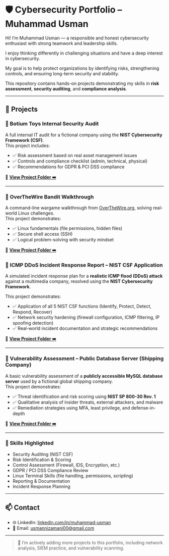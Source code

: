 # 🛡️ Cybersecurity Portfolio – Muhammad Usman

Hi! I’m Muhammad Usman — a responsible and honest cybersecurity enthusiast with strong teamwork and leadership skills.

I enjoy thinking differently in challenging situations and have a deep interest in cybersecurity.

My goal is to help protect organizations by identifying risks, strengthening controls, and ensuring long-term security and stability.

This repository contains hands-on projects demonstrating my skills in **risk assessment**, **security auditing**, and **compliance analysis**.

---

## 🔐 Projects

### 📄 Botium Toys Internal Security Audit

A full internal IT audit for a fictional company using the **NIST Cybersecurity Framework (CSF)**.  
This project includes:

- ✅ Risk assessment based on real asset management issues  
- ✅ Controls and compliance checklist (admin, technical, physical)  
- ✅ Recommendations for GDPR & PCI DSS compliance  

🔗 [**View Project Folder ➡️**](./Botium_Toys_IT_Audit)

---

### 🧪 OverTheWire Bandit Walkthrough

A command-line wargame walkthrough from [OverTheWire.org](https://overthewire.org/wargames/bandit/), solving real-world Linux challenges.  
This project demonstrates:

- ✅ Linux fundamentals (file permissions, hidden files)  
- ✅ Secure shell access (SSH)  
- ✅ Logical problem-solving with security mindset  

🔗 [**View Project Folder ➡️**](./overthewire-bandit)


### 🚨 ICMP DDoS Incident Response Report – NIST CSF Application

A simulated incident response plan for a **realistic ICMP flood (DDoS) attack** against a multimedia company, resolved using the **NIST Cybersecurity Framework**.

This project demonstrates:

- ✅ Application of all 5 NIST CSF functions (Identify, Protect, Detect, Respond, Recover)  
- ✅ Network security hardening (firewall configuration, ICMP filtering, IP spoofing detection)  
- ✅ Real-world incident documentation and strategic recommendations  

🔗 [**View Project Folder ➡️**](./ICMP_DDoS_NIST_Report)

---

### 🧱 Vulnerability Assessment – Public Database Server (Shipping Company)

A basic vulnerability assessment of a **publicly accessible MySQL database server** used by a fictional global shipping company.  
This project demonstrates:

- ✅ Threat identification and risk scoring using **NIST SP 800-30 Rev. 1**  
- ✅ Qualitative analysis of insider threats, external attackers, and malware  
- ✅ Remediation strategies using MFA, least privilege, and defense-in-depth  

🔗 [**View Project Folder ➡️**](./vulnerability-assessment-shipping-db)

---

### 🧠 Skills Highlighted

- Security Auditing (NIST CSF)  
- Risk Identification & Scoring  
- Control Assessment (Firewall, IDS, Encryption, etc.)  
- GDPR / PCI DSS Compliance Review  
- Linux Terminal Skills (file handling, permissions, scripting)  
- Reporting & Documentation  
- Incident Response Planning

---

## 📫 Contact

- 🌐 LinkedIn: [linkedin.com/in/muhammad-usman](https://www.linkedin.com/in/muhammad-usman-b38949287/)
- 📧 Email: usmannizamani00@gmail.com

---

> 🚧 I’m actively adding more projects to this portfolio, including network analysis, SIEM practice, and vulnerability scanning.

